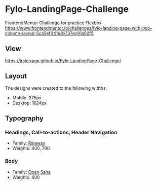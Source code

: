 # Fylo-LandingPage-Challenge
FrontendMentor Challenge for practice Flexbox
https://www.frontendmentor.io/challenges/fylo-landing-page-with-two-column-layout-5ca5ef041e82137ec91a50f5

## View
https://jrsierrago.github.io/Fylo-LandingPage-Challenge/


## Layout
The designs were created to the following widths:

- Mobile: 375px
- Desktop: 1024px

## Typography

### Headings, Call-to-actions, Header Navigation

- Family: [Raleway](https://fonts.google.com/specimen/Raleway)
- Weights: 400, 700

### Body

- Family: [Open Sans](https://fonts.google.com/specimen/Open+Sans)
- Weights: 400
